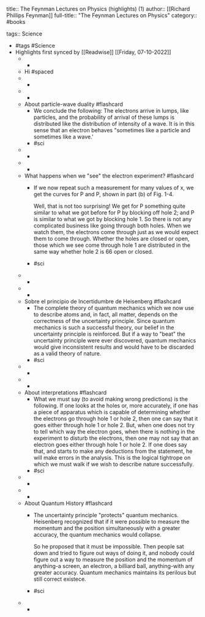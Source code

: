 title:: The Feynman Lectures on Physics (highlights) (1)
author:: [[Richard Phillips Feynman]]
full-title:: "The Feynman Lectures on Physics"
category:: #books

tags:: Science

- #tags #Science
- Highlights first synced by [[Readwise]] [[Friday, 07-10-2022]]
	- -
	- Hi #spaced
	- -
	- -
	- About particle-wave duality #flashcard
		- We conclude the following: The electrons arrive in lumps, like particles, and the probability of arrival of these lumps is distributed like the distribution of intensity of a wave. It is in this sense that an electron behaves "sometimes like a particle and sometimes like a wave.'
		- #sci
	- -
	- -
	- What happens when we "see" the electron experiment? #flashcard
		- If we now repeat such a measurement for many values of x, we get the curves for P and P, shown in part (b) of Fig. 1-4.
		  
		  Well, that is not too surprising! We get for P something quite similar to what we got before for P by blocking off hole 2; and P is similar to what we got by blocking hole 1. So there is not any complicated business like going through both holes. When we watch them, the electrons come through just as we would expect them to come through. Whether the holes are closed or open, those which we see come through hole 1 are distributed in the same way whether hole 2 is 66 open or closed.
		- #sci
	- -
	- -
	- Sobre el principio de Incertidumbre de Heisenberg #flashcard
		- The complete theory of quantum mechanics which we now use to describe atoms and, in fact, all matter, depends on the correctness of the uncertainty principle. Since quantum mechanics is such a successful theory, our belief in the uncertainty principle is reinforced. But if a way to "beat" the uncertainty principle were ever discovered, quantum mechanics would give inconsistent results and would have to be discarded as a valid theory of nature.
		- #sci
	- -
	- -
	- About interpretations #flashcard
		- What we must say (to avoid making wrong predictions) is the following. If one looks at the holes or, more accurately, if one has a piece of apparatus which is capable of determining whether the electrons go through hole 1 or hole 2, then one can say that it goes either through hole 1 or hole 2. But, when one does not try to tell which way the electron goes, when there is nothing in the experiment to disturb the electrons, then one may not say that an electron goes either through hole 1 or hole 2. If one does say that, and starts to make any deductions from the statement, he will make errors in the analysis. This is the logical tightrope on which we must walk if we wish to describe nature successfully.
		- #sci
	- -
	- -
	- About Quantum History #flashcard
		- The uncertainty principle "protects" quantum mechanics. Heisenberg recognized that if it were possible to measure the momentum and the position simultaneously with a greater accuracy, the quantum mechanics would collapse.
		  
		  So he proposed that it must be impossible. Then people sat down and tried to figure out ways of doing it, and nobody could figure out a way to measure the position and the momentum of anything-a screen, an electron, a billiard ball, anything-with any greater accuracy. Quantum mechanics maintains its perilous but still correct existece.
		- #sci
	- -